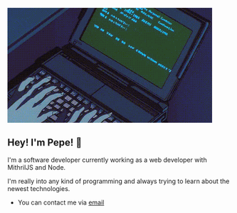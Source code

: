 ![gif](programming.gif)

## Hey! I'm Pepe! 👋

I'm a software developer currently working as a web developer with MithrilJS and Node. 

I'm really into any kind of programming and always trying to learn about the newest technologies.

- You can contact me via [email](mailto:pepeperezvalenzuela@gmail.com)

<!--
**Jorpeser/jorpeser** is a ✨ _special_ ✨ repository because its `README.md` (this file) appears on your GitHub profile.

Here are some ideas to get you started:

- 🔭 I’m currently working on ...
- 🌱 I’m currently learning ...
- 👯 I’m looking to collaborate on ...
- 🤔 I’m looking for help with ...
- 💬 Ask me about ...
- 📫 How to reach me: ...
- 😄 Pronouns: ...
- ⚡ Fun fact: ...
-->

